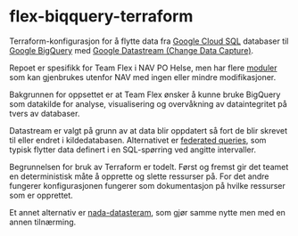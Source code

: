 # flex-biqquery-terraform

Terraform-konfigurasjon for å flytte data fra [Google Cloud SQL](https://cloud.google.com/sql) databaser til [Google BigQuery](https://cloud.google.com/bigquery) med [Google Datastream (Change Data Capture)](https://cloud.google.com/datastream).

Repoet er spesifikk for Team Flex i NAV PO Helse, men har flere [moduler](https://github.com/navikt/flex-bigquery-terraform/tree/main/modules) som kan gjenbrukes utenfor NAV med ingen eller mindre modifikasjoner.

Bakgrunnen for oppsettet er at Team Flex ønsker å kunne bruke BigQuery som datakilde for analyse, visualisering og overvåkning av dataintegritet på tvers av databaser.

Datastream er valgt på grunn av at data blir oppdatert så fort de blir skrevet til eller endret i kildedatabasen. Alternativet er
[federated queries](https://cloud.google.com/bigquery/docs/cloud-sql-federated-queries), som typisk flytter data definert i en SQL-spørring ved angitte intervaller.

Begrunnelsen for bruk av Terraform er todelt. Først og fremst
gir det teamet en deterministisk måte å opprette og slette ressurser på. For det andre fungerer konfigurasjonen fungerer som
dokumentasjon på hvilke ressurser som er opprettet.

Et annet alternativ er [nada-datasteram](https://github.com/navikt/nada-datastream), som gjør samme nytte men med en annen tilnærming.
